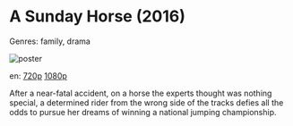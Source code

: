 # A Sunday Horse (2016)

Genres: family, drama

![poster](http://image.tmdb.org/t/p/w500/6NwO5PhaOaPJBlswwf5RBSpewXw.jpg)

en:
  [720p](magnet:?xt=urn:btih:CA8C91ABF7515E8511590E183A6CDF8C866F28E7&tr=udp://glotorrents.pw:6969/announce&tr=udp://tracker.opentrackr.org:1337/announce&tr=udp://torrent.gresille.org:80/announce&tr=udp://tracker.openbittorrent.com:80&tr=udp://tracker.coppersurfer.tk:6969&tr=udp://tracker.leechers-paradise.org:6969&tr=udp://p4p.arenabg.ch:1337&tr=udp://tracker.internetwarriors.net:1337)
  [1080p](magnet:?xt=urn:btih:D95EA1A4BE75D3458DE42394EB601061D8E4CE4D&tr=udp://glotorrents.pw:6969/announce&tr=udp://tracker.opentrackr.org:1337/announce&tr=udp://torrent.gresille.org:80/announce&tr=udp://tracker.openbittorrent.com:80&tr=udp://tracker.coppersurfer.tk:6969&tr=udp://tracker.leechers-paradise.org:6969&tr=udp://p4p.arenabg.ch:1337&tr=udp://tracker.internetwarriors.net:1337)
  


After a near-fatal accident, on a horse the experts thought was nothing special, a determined rider from the wrong side of the tracks defies all the odds to pursue her dreams of winning a national jumping championship.